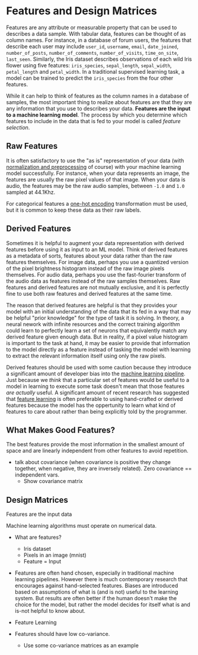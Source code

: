 # Features and Design Matrices

Features are any attribute or measurable property that can be used to describes a data sample. With tabular data, features can be thought of as column names. For instance, in a database of forum users, the features that describe each user may include `user_id`, `username`, `email`, `date_joined`, `number_of_posts`, `number_of_comments`, `number_of_visits`, `time_on_site`, `last_seen`. Similarly, the Iris dataset describes observations of each wild Iris flower using five features: `iris_species`, `sepal_length`, `sepal_width`, `petal_length` and `petal_width`. In a traditional supervised learning task, a model can be trained to predict the `iris_species` from the four other features.

While it can help to think of features as the column names in a database of samples, the most important thing to realize about features are that they are any information that you use to describes your data. **Features are the input to a machine learning model**. The process by which you determine which features to include in the data that is fed to your model is called *feature selection*.

## Raw Features

It is often satisfactory to use the "as is" representation of your data (with [normalization and preprocessing](normalization-and-preprocessing.html) of course) with your machine learning model successfully. For instance, when your data represents an image, the features are usually the raw pixel values of that image. When your data is audio, the features may be the raw audio samples, between `-1.0` and `1.0` sampled at 44.1Khz. 

For categorical features a [one-hot encoding](one-hot-encoding.html) transformation must be used, but it is common to keep these data as their raw labels.

## Derived Features

Sometimes it is helpful to augment your data representation with derived features before using it as input to an ML model. Think of derived features as a metadata of sorts, features about your data rather than the raw features themselves. For image data, perhaps you use a quantized version of the pixel brightness histogram instead of the raw image pixels themselves. For audio data, perhaps you use the fast-fourier transform of the audio data as features instead of the raw samples themselves. Raw features and derived features are not mutually exclusive, and it is perfectly fine to use both raw features and derived features at the same time. 

The reason that derived features are helpful is that they provides your model with an initial understanding of the data that its fed in a way that may be helpful "prior knowledge" for the type of task it is solving. In theory, a neural nework with infinite resources and the correct training algorithm could learn to perfectly learn a set of neurons that equivalently match any derived feature given enough data. But in reality, if a pixel value histogram is important to the task at hand, it may be easier to provide that information to the model directly as a feature instead of tasking the model with learning to extract the relevant information itself using only the raw pixels.

Derived features should be used with some caution because they introduce a significant amount of developer bias into the [machine learning pipeline](the-ml-pipeline.html). Just because we *think* that a particular set of features would be useful to a model in learning to execute some task doesn't mean that those features *are actually* useful. A significant amount of recent research has suggested that [feature learning](feature-learning.html) is often preferable to using hand-crafted or derived features because the model has the oppertunity to learn what kind of features to care about rather than being explicitly told by the programmer.

## What Makes Good Features?

The best features provide the most information in the smallest amount of space and are linearly independent from other features to avoid repetition. 

- talk about covariance (when covariance is positive they change together, when negative, they are inversely related). Zero covariance == independent vars.
	- Show covariance matrix

## Design Matrices

Features are the input data

Machine learning algorithms must operate on numerical data. 

- What are features?
 	- Iris dataset
 	- Pixels in an image (mnist)
 	- Feature = Input

- Features are often hand chosen, especially in traditional machine learning pipelines. However there is much contemporary research that encourages against hand-selected features. Biases are introduced based on assumptions of what is (and is not) useful to the learning system. But results are often better if the human doesn't make the choice for the model, but rather the model decides for itself what is and is-not helpful to know about.
- Feature Learning

- Features should have low co-variance.
	- Use some co-variance matrices as an example

